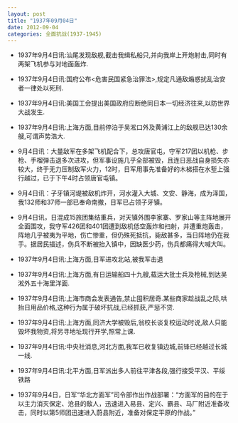 ```yaml
---
layout: post
title: "1937年09月04日"
date: 2012-09-04
categories: 全面抗战(1937-1945)
---
```


<meta name="referrer" content="no-referrer" />

- 1937年9月4日讯:汕尾发现敌舰,截击我缉私船只,并向我岸上开炮射击,同时有两架飞机参与对地面轰炸. 

- 1937年9月4日讯:国府公布<危害民国紧急治罪法>,规定凡通敌煽惑扰乱治安者一律处以死刑. 

- 1937年9月4日讯:美国工会提出美国政府应断绝同日本一切经济往来,以防世界大战发生. 

- 1937年9月4日讯:上海方面,目前停泊于吴淞口外及黄浦江上的敌舰已达130余艘,可谓声势浩大. 

- 9月4日讯：大量敌军在多架飞机配合下，总攻唐官屯，守军217团以机枪、步枪、手榴弹击退多次进攻，但军事设施几乎全部被毁，且连日恶战自身损失亦较大，终于无力压制敌军火力，12时，日军用事先准备好的木梯搭在水堑上强行越过，已于下午4时占领唐官屯镇。 

- 9月4日讯：子牙镇河堤被敌机炸开，河水灌入大城、文安、静海，成为泽国，我132师和37师一部已奉命南撤，日军已占领子牙镇。 

- 9月4日讯，日混成15旅团集结重兵，对天镇外围李家寨、罗家山等主阵地展开全面围攻，我守军426团和401团遭到敌机低空轰炸和扫射，并遭重炮轰击，阵地几乎被夷为平地，伤亡惨重，但仍殊死抵抗，毙敌甚多，当日阵地仍在我手。据居民描述，伤兵不断被抬入镇中，因缺医少药，伤兵都痛得大喊大叫。 

- 1937年9月4日讯:上海方面,日军进攻北站,被我军击退 

- 1937年9月4日讯:上海方面,有日运输船四十九艘,载运大批士兵及枪械,到达吴淞外五十海里洋面. 

- 1937年9月4日讯:上海市商会发表通告,禁止囤积居奇.某些商家趁战乱之际,哄抬日用品价格,这种行为属于破坏抗战,已经抓获,严惩不贷. 

- 1937年9月4日讯:上海方面,同济大学被毁后,翁校长谈复校运动时说,敌人只能毁坏我物资,将另寻地址现行开学,照常上课. 

- 1937年9月4日讯:中央社消息,河北方面,我军已收复镇边城,前锋已经越过长城一线. 

- 1937年9月4日讯:北平方面,日军派出多人前往平津各段,强行接受平汉、平绥铁路 

- 1937年9月4日，日军“华北方面军”司令部作出作战部署：“方面军的目的在于以主力消灭保定、沧县的敌人，迅速进入易县、定兴、霸县、马厂附近准备攻击，同时以第5师团迅速进入蔚县附近，准备对保定平原的作战。” 

